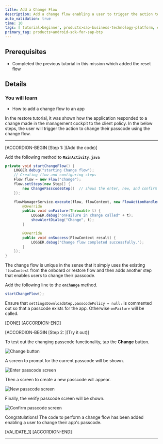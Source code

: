 ```yaml
---
title: Add a Change Flow
description: Add a change flow enabling a user to trigger the action to change the app's passcode.
auto_validation: true
time: 10
tags: [ tutorial>beginner, products>sap-business-technology-platform, operating-system>android, topic>mobile]
primary_tag: products>android-sdk-for-sap-btp
---
```


## Prerequisites

- Completed the previous tutorial in this mission which added the reset flow

## Details

### You will learn

- How to add a change flow to an app

In the restore tutorial, it was shown how the application responded to a change made in the management cockpit to the client policy. In the below steps, the user will trigger the action to change their passcode using the change flow.

---

[ACCORDION-BEGIN [Step 1: ](Add the code)]

Add the following method to **`MainActivity.java`**

```Java
private void startChangeFlow() {
    LOGGER.debug("starting Change flow");
    // Creating flow and configuring steps
    Flow flow = new Flow("change");
    flow.setSteps(new Step[] {
        new ChangePasscodeStep()  // shows the enter, new, and confirm passcode screens
    });

    flowManagerService.execute(flow, flowContext, new FlowActionHandler() {
        @Override
        public void onFailure(Throwable t) {
            LOGGER.debug("onFailure in change called" + t);
            showAlertDialog("Change", t);
        }

        @Override
        public void onSuccess(FlowContext result) {
            LOGGER.debug("Change flow completed successfully.");
        }
    });
}
```

The change flow is unique in the sense that it simply uses the existing `flowContext` from the onboard or restore flow and then adds another step that enables users to change their passcode.

Add the following line to the **`onChange`** method.

```Java
startChangeFlow();
```

Ensure that `settingsDownloadStep.passcodePolicy = null;` is commented out so that a passcode exists for the app.  Otherwise `onFailure` will be called.

[DONE]
[ACCORDION-END]

[ACCORDION-BEGIN [Step 2: ](Try it out)]

To test out the changing passcode functionality, tap the **Change** button.

![Change button](change-button.png)

A screen to prompt for the current passcode will be shown.  

![Enter passcode screen](original-passcode.png)

Then a screen to create a new passcode will appear.

![New passcode screen](new-passcode.png)

Finally, the verify passcode screen will be shown.

![Confirm passcode screen](confirm-passcode.png)

Congratulations!  The code to perform a change flow has been added enabling a user to change their app's passcode.

[VALIDATE_1]
[ACCORDION-END]

---
